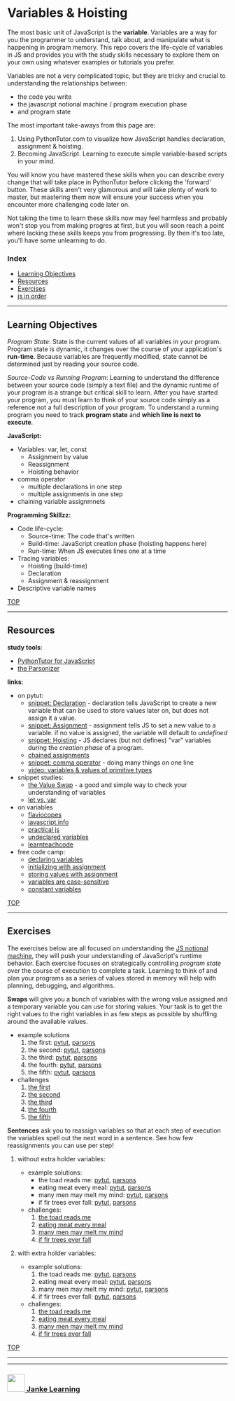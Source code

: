 # Variables & Hoisting

The most basic unit of JavaScript is the __variable__. Variables are a way for you the programmer to understand, talk about, and manipulate what is happening in program memory.   This repo covers the life-cycle of variables in JS and provides you with the study skills necessary to explore them on your own using whatever examples or tutorials you prefer. 

Variables are not a very complicated topic, but they are tricky and crucial to understanding the relationships between:
  * the code you write
  * the javascript notional machine / program execution phase
  * and program state

The most important take-aways from this page are:
1. Using PythonTutor.com to visualize how JavaScript handles declaration, assignment & hoisting.
3. Becoming JavaScript. Learning to execute simple variable-based scripts in your mind.

You will know you have mastered these skills when you can describe every change that will take place in PythonTutor before clicking the 'forward' button.  These skills aren't very glamorous and will take plenty of work to master, but mastering them now will ensure your success when you encounter more challenging code later on. 

Not taking the time to learn these skills now may feel harmless and probably won't stop you from making progres at first, but you will soon reach a point where lacking these skills keeps you from progressing.  By then it's too late, you'll have some unlearning to do. 


### Index
* [Learning Objectives](#learning-objectives)
* [Resources](#resources)
* [Exercises](#exercises)
* [js in order](https://github.com/janke-learning/js-in-order)

---

## Learning Objectives

_Program State_: State is the current values of all variables in your program.  Program state is dynamic, it changes over the course of your application's __run-time__. Because variables are frequently modified, state cannot be determined just by reading your source code.  

_Source-Code vs Running Program_: Learning to understand the difference between your source code (simply a text file) and the dynamic runtime of your program is a strange but critical skill to learn.  After you have started your program, you must learn to think of your source code simply as a reference not a full description of your program.  To understand a running program you need to track __program state__ and __which line is next to execute__.



__JavaScript:__
* Variables: var, let, const
  * Assignment by value
  * Reassignment
  * Hoisting behavior
* comma operator 
  * multiple declarations in one step
  * multiple assignments in one step
* chaining variable assignmnets

__Programming Skillzz:__
* Code life-cycle:
  * Source-time: The code that's written
  * Build-time: JavaScript creation phase (hoisting happens here)
  * Run-time: When JS executes lines one at a time
* Tracing variables:
  * Hoisting (build-time)
  * Declaration
  * Assignment & reassignment
* Descriptive variable names




[TOP](#variables-&-hoisting)


---

## Resources


__study tools__:
* [PythonTutor for JavaScript](http://pythontutor.com/javascript.html#)
* [the Parsonizer](https://janke-learning.github.io/parsonizer/)

__links__:
* on pytut: 
    * [snippet: Declaration](https://goo.gl/dGfhNj) - declaration tells JavaScript to create a new variable that can be used to store values later on, but does not assign it a value. 
    * [snippet: Assignment](https://goo.gl/14s6vU) - assignment tells JS to set a new value to a variable. if no value is assigned, the variable will default to _undefined_
    * [snippet: Hoisting](https://goo.gl/Ruc4gB) - JS declares (but not defines) "var" variables during the _creation phase_ of a program.
    * [chained assignments](http://www.pythontutor.com/javascript.html#code=//%20this%20chained%20assignment%0Alet%20a,%20b,%20c%3B%0Aa%20%3D%20b%20%3D%20c%20%3D%204%3B%0A%0A//%20is%20equivalent%20to%0Alet%20x,%20y,%20z%3B%0Az%20%3D%204%3B%0Ay%20%3D%20z%3B%0Ax%20%3D%20y%3B%0A%0A//%20primitives%20can%20only%20be%20on%20the%20far%20right%0A4%20%3D%20a%20%3D%20b%20%3D%20c%3B%0Aa%20%3D%204%20%3D%20b%20%3D%20c%3B%0A//%20variables%20between%20two%20%22%3D%22%20are%20both%20read%20and%20written&mode=edit&origin=opt-frontend.js&py=js&rawInputLstJSON=%5B%5D)
    * [snippet: comma operator](https://goo.gl/ZtxPzU) - doing many things on one line
    * [video: variables & values of primitive types](https://www.youtube.com/watch?v=pHt_tKYUgbo&index=2&list=PLzV58Zm8FuBJFfQN5il3ujx6FDAY8Ds3u)
* snippet studies:
    * [the Value Swap](https://github.com/janke-learning/value-swap) - a good and simple way to check your understanding of variables
    * [let vs. var](https://github.com/janke-learning/hoisting-variables)
* on variables
    * [flaviocopes](https://flaviocopes.com/javascript-variables/)
    * [javascript.info](http://javascript.info/variables) 
    * [practical js](https://shawnr.gitbooks.io/practical-introduction-to-javascript/content/basic-syntax/45-variables.html)
    * [undeclared variables](https://github.com/janke-learning/undeclared-variables)
    * [learnteachcode](https://github.com/LearnTeachCode/intro-javascript-class/blob/july-aug-2018/week-1/1-8-memory-variables.md)
* free code camp:
    * [declaring variables](https://learn.freecodecamp.org/javascript-algorithms-and-data-structures/basic-javascript/declare-javascript-variables/)
    * [initializing with assignment](https://learn.freecodecamp.org/javascript-algorithms-and-data-structures/basic-javascript/initializing-variables-with-the-assignment-operator/)
    * [storing values with assignment](https://learn.freecodecamp.org/javascript-algorithms-and-data-structures/basic-javascript/storing-values-with-the-assignment-operator/)
    * [variables are case-sensitive](https://learn.freecodecamp.org/javascript-algorithms-and-data-structures/basic-javascript/understanding-case-sensitivity-in-variables/)
    * [constant variables](https://learn.freecodecamp.org/javascript-algorithms-and-data-structures/es6/declare-a-read-only-variable-with-the-const-keyword/)
    


[TOP](#variables-&-hoisting)

---

## Exercises

The exercises below are all focused on understanding the [JS notional machine](https://github.com/janke-learning/js-notional-machine), they will push your understanding of JavaScript's runtime behavior.  Each exercise focuses on strategically controlling _program state_ over the course of execution to complete a task. Learning to think of and plan your programs as a series of values stored in memory will help with planning, debugging, and algorithms.

__Swaps__ will give you a bunch of variables with the wrong value assigned and a temporary variable you can use for storing values.  Your task is to get the right values to the right variables in as few steps as possible by shuffling around the available values.
* example solutions
    1. the first: [pytut](https://goo.gl/mk9xd3), [parsons](https://janke-learning.github.io/parsonizer/?snippet=let%20a%20%3D%20%22b%22%2C%20b%20%3D%20%22a%22%3B%0Alet%20_%20%3D%20'%20'%3B%0A%0A_%20%3D%20b%3B%0Ab%20%3D%20a%3B%0Aa%20%3D%20_%3B)
    1. the second: [pytut](https://goo.gl/BWKuGm), [parsons](https://janke-learning.github.io/parsonizer/?snippet=let%20a%20%3D%20%22c%22%2C%20b%20%3D%20%22a%22%2C%20c%20%3D%20%22b%22%3B%0Alet%20_%20%3D%20'%20'%3B%0A%0A_%20%3D%20c%3B%0Ac%20%3D%20a%3B%0Aa%20%3D%20b%3B%0Ab%20%3D%20_%3B%0A)
    1. the third: [pytut](https://goo.gl/jeBHWU), [parsons](https://janke-learning.github.io/parsonizer/?snippet=let%20a%20%3D%20%22d%22%2C%20b%20%3D%20%22a%22%2C%20c%20%3D%20%22b%22%2C%20d%20%3D%20%22c%22%3B%0Alet%20_%20%3D%20'%20'%3B%0A%0A_%20%3D%20a%3B%0Aa%20%3D%20b%3B%0Ab%20%3D%20c%3B%0Ac%20%3D%20d%3B%0Ad%20%3D%20_%3B%0A)
    1. the fourth: [pytut](https://goo.gl/C8t81i), [parsons](https://janke-learning.github.io/parsonizer/?snippet=let%20a%20%3D%20%22z%22%2C%20b%20%3D%20%22y%22%2C%20c%20%3D%20%22x%22%2C%20d%20%3D%20%22w%22%3B%0Alet%20_%20%3D%20'%20'%3B%0A%0A_%20%3D%20a%3B%0Aa%20%3D%20d%3B%0Ad%20%3D%20_%3B%0A_%20%3D%20b%3B%0Ab%20%3D%20c%3B%0Ac%20%3D%20_%3B%0A)
    1. the fifth: [pytut](https://goo.gl/KokxwL), [parsons](https://janke-learning.github.io/parsonizer/?snippet=let%20a%20%3D%20%22z%22%2C%20b%20%3D%20%22y%22%2C%20c%20%3D%20%22x%22%2C%20d%20%3D%20%22w%22%2C%20e%20%3D%20%22v%22%3B%0Alet%20_%20%3D%20'%20'%3B%0A%0A_%20%3D%20a%3B%0Aa%20%3D%20e%3B%0Ae%20%3D%20_%3B%0A_%20%3D%20b%3B%0Ab%20%3D%20d%3B%0Ad%20%3D%20_%3B%0A)
* challenges
    1. [the first](https://goo.gl/k9jdZy)
    1. [the second](https://goo.gl/KvayUU)
    1. [the third](https://goo.gl/WXXtV7)
    1. [the fourth](https://goo.gl/nTA1DG)
    1. [the fifth](https://goo.gl/gDaKNi)


__Sentences__ ask you to reassign variables so that at each step of execution the variables spell out the next word in a sentence.  See how few reassignments you can use per step!
1. without extra holder variables:
    * example solutions: 
        * the toad reads me: [pytut](https://goo.gl/pmpkJZ), [parsons](https://janke-learning.github.io/parsonizer/?snippet=%2F%2F%20the%20toad%20reads%20me%0Alet%20_1%20%3D%20%22%20%22%2C%20_2%20%3D%20%22%20%22%2C%20_3%20%3D%20%22%20%22%2C%20_4%20%3D%20%22%20%22%2C%20_5%20%3D%20%22%20%22%3B%0A%2F%2F%20the%0A_1%20%3D%20%22t%22%2C%20_2%20%3D%20%22h%22%2C%20_3%20%3D%20%22e%22%3B%0A%2F%2F%20toad%0A_2%20%3D%20%22o%22%2C%20_3%20%3D%20%22a%22%2C%20_4%20%3D%20%22d%22%3B%0A%2F%2F%20reads%0A_1%20%3D%20%22r%22%2C%20_2%20%3D%20%22e%22%2C%20_5%20%3D%20%22s%22%3B%0A%2F%2F%20me%0A_1%20%3D%20%22m%22%2C%20_3%20%3D%20%22%20%22%2C%20_4%20%3D%20%22%20%22%2C%20_5%20%3D%20%22%20%22%3B)
        * eating meat every meal: [pytut](https://goo.gl/bDVjKL), [parsons](https://janke-learning.github.io/parsonizer/?snippet=%2F%2F%20eating%20meat%20every%20meal%0Alet%20_1%20%3D%20'%20'%2C%20_2%20%3D%20'%20'%2C%20_3%20%3D%20'%20'%2C%20_4%20%3D%20'%20'%2C%20_5%20%3D%20'%20'%2C%20_6%3D%20'%20'%3B%0A%2F%2F%20eating%0A_1%20%3D%20%22e%22%2C%20_2%20%3D%20%22a%22%2C%20_3%20%3D%20%22t%22%2C%20_4%20%3D%20%22i%22%2C%20_5%20%3D%20%22n%22%2C%20_6%3D%20%22g%22%3B%0A%2F%2F%20meat%0A_4%20%3D%20_3%2C%20_3%20%3D%20_2%2C%20_2%20%3D%20_1%2C%20_1%20%3D%20%22m%22%2C%20_5%20%3D%20%22%20%22%2C%20_6%20%3D%20%22%20%22%3B%0A%2F%2F%20every%0A_1%20%3D%20_2%2C%20_3%20%3D%20_2%2C%20_2%20%3D%20%22v%22%2C%20_4%20%3D%20%22r%22%2C%20_5%20%3D%20%22y%22%3B%0A%2F%2F%20meal%0A_1%20%3D%20%22m%22%2C%20_2%20%3D%20_3%2C%20_3%20%3D%20%22a%22%2C%20_4%20%3D%20%22l%22%2C%20_5%20%3D%20%22%20%22%3B)
        * many men may melt my mind: [pytut](https://goo.gl/Gh8mCu), [parsons](https://janke-learning.github.io/parsonizer/?snippet=%2F%2F%20many%20men%20may%20melt%20my%20mind%0A%0Alet%20_1%20%3D%20'%20'%2C%20_2%20%3D%20'%20'%2C%20_3%20%3D%20'%20'%2C%20_4%20%3D%20'%20'%3B%0A%0A%2F%2F%20many%0A_1%20%3D%20'm'%2C%20_2%20%3D%20'a'%2C%20_3%20%3D%20'n'%2C%20_4%20%3D%20'y'%3B%0A%2F%2F%20men%0A_2%20%3D%20'e'%2C%20_4%20%3D%20'%20'%3B%0A%2F%2F%20may%0A_2%20%3D%20'a'%2C%20_3%20%3D%20'y'%3B%0A%2F%2F%20melt%0A_2%20%3D%20'e'%2C%20_3%20%3D%20'l'%2C%20_4%20%3D%20't'%3B%0A%2F%2F%20my%0A_2%20%3D%20'y'%2C%20_3%20%3D%20'%20'%2C%20_4%20%3D%20'%20'%3B%0A%2F%2F%20mind%0A_2%20%3D%20'i'%2C%20_3%20%3D%20'n'%2C%20_4%20%3D%20'd'%3B)
        * if fir trees ever fall: [pytut](https://goo.gl/tdJQwW), [parsons](https://janke-learning.github.io/parsonizer/?snippet=%2F%2F%20if%20fir%20trees%20ever%20fall%0A%0Alet%20_1%20%3D%20'%20'%2C%20_2%20%3D%20'%20'%2C%20_3%20%3D%20'%20'%2C%20_4%20%3D%20'%20'%2C%20_5%20%3D%20'%20'%3B%0A%0A%2F%2F%20if%0A_1%20%3D%20'i'%2C%20_2%20%3D%20'f'%3B%0A%2F%2F%20fir%0A_1%20%3D%20_2%2C%20_2%20%3D%20'i'%2C%20_3%20%3D%20'r'%3B%0A%2F%2F%20trees%0A_1%20%3D%20't'%2C%20_2%20%3D%20_3%2C%20_3%20%3D%20'e'%2C%20_4%20%3D%20_3%2C%20_5%20%3D%20's'%3B%0A%2F%2F%20ever%0A_1%20%3D%20_3%2C%20_2%20%3D%20'v'%2C%20_4%20%3D%20'r'%2C%20_5%20%3D%20'r'%3B%0A%2F%2F%20fall%0A_1%20%3D%20'f'%2C%20_2%20%3D%20'a'%2C%20_3%20%3D%20'l'%2C%20_4%20%3D%20_3%2C%20_5%20%3D%20'%20'%3B)
    * challenges: 
        1. [the toad reads me](https://goo.gl/imKwgj) 
        1. [eating meat every meal](https://goo.gl/cwZijk)
        1. [many men may melt my mind](https://goo.gl/16C62t)
        1. [if fir trees ever fall](https://goo.gl/8y5Lh2)

2. with extra holder variables:
    * example solutions: 
        1. the toad reads me: [pytut](https://goo.gl/WrWMid), [parsons](https://janke-learning.github.io/parsonizer/?snippet=%2F%2F%20the%20toad%20reads%20me%0A%0Alet%20_1%20%3D%20%22%20%22%2C%20_2%20%3D%20%22%20%22%2C%20_3%20%3D%20%22%20%22%2C%20_4%20%3D%20%22%20%22%2C%20_5%20%3D%20%22%20%22%3B%0Alet%20x%20%3D%20'%20'%2C%20y%20%3D%20'%20'%3B%0A%0A%2F%2F%20the%0A_1%20%3D%20%22t%22%2C%20_2%20%3D%20%22h%22%2C%20_3%20%3D%20%22e%22%3B%0A%2F%2F%20toad%0Ax%20%3D%20_3%3B%0A_2%20%3D%20%22o%22%2C%20_3%20%3D%20%22a%22%2C%20_4%20%3D%20%22d%22%3B%0A%2F%2F%20reads%0A_1%20%3D%20%22r%22%2C%20_2%20%3D%20x%2C%20_5%20%3D%20%22s%22%3B%0A%2F%2F%20me%0A_1%20%3D%20%22m%22%2C%20_3%20%3D%20%22%20%22%2C%20_4%20%3D%20%22%20%22%2C%20_5%20%3D%20%22%20%22%3B)
        1. eating meat every meal: [pytut](https://goo.gl/ioTN8v), [parsons](https://janke-learning.github.io/parsonizer/?snippet=%2F%2F%20eating%20meat%20every%20meal%0A%0Alet%20_1%20%3D%20'%20'%2C%20_2%20%3D%20'%20'%2C%20_3%20%3D%20'%20'%2C%20_4%20%3D%20'%20'%2C%20_5%20%3D%20'%20'%2C%20_6%3D%20'%20'%3B%0Alet%20x%20%3D%20'%20'%2C%20y%20%3D%20'%20'%3B%0A%0A%2F%2F%20eating%0A_1%20%3D%20%22e%22%2C%20_2%20%3D%20%22a%22%2C%20_3%20%3D%20%22t%22%2C%20_4%20%3D%20%22i%22%2C%20_5%20%3D%20%22n%22%2C%20_6%3D%20%22g%22%3B%0A%2F%2F%20meat%0Ax%20%3D%20_2%3B%0A_4%20%3D%20_3%2C%20_3%20%3D%20_2%2C%20_2%20%3D%20_1%2C%20_1%20%3D%20%22m%22%2C%20_5%20%3D%20%22%20%22%2C%20_6%20%3D%20%22%20%22%3B%0A%2F%2F%20every%0Ay%20%3D%20_1%3B%0A_1%20%3D%20_2%2C%20_3%20%3D%20_2%2C%20_2%20%3D%20%22v%22%2C%20_4%20%3D%20%22r%22%2C%20_5%20%3D%20%22y%22%3B%0A%2F%2F%20meal%0A_1%20%3D%20y%2C%20_2%20%3D%20_3%2C%20_3%20%3D%20x%2C%20_4%20%3D%20%22l%22%2C%20_5%20%3D%20%22%20%22%3B)
        1. many men may melt my mind: [pytut](https://goo.gl/Q8LtiR), [parsons](https://janke-learning.github.io/parsonizer/?snippet=%2F%2F%20many%20men%20may%20melt%20my%20mind%0A%0Alet%20_1%20%3D%20'%20'%2C%20_2%20%3D%20'%20'%2C%20_3%20%3D%20'%20'%2C%20_4%20%3D%20'%20'%3B%0Alet%20x%20%3D%20'%20'%2C%20y%20%3D%20'%20'%3B%0A%0A%2F%2F%20many%0A_1%20%3D%20'm'%2C%20%20_2%20%3D%20'a'%2C%20_3%20%3D%20'n'%2C%20_4%20%3D%20'y'%3B%0A%2F%2F%20men%0Ax%20%3D%20_2%2C%20y%20%3D%20_4%3B%0A_2%20%3D%20'e'%2C%20_4%20%3D%20'%20'%3B%0A%2F%2F%20may%0A_3%20%3D%20y%2C%20y%20%3D%20_2%2C%20_2%20%3D%20x%3B%0A%2F%2F%20melt%0Ax%20%3D%20_3%3B%0A_2%20%3D%20y%2C%20_3%20%3D%20'l'%2C%20_4%20%3D%20't'%3B%0A%2F%2F%20my%0A_2%20%3D%20x%2C%20_3%20%3D%20'%20'%2C%20_4%20%3D%20'%20'%3B%0A%2F%2F%20mind%0A_2%20%3D%20'i'%2C%20_3%20%3D%20'n'%2C%20_4%20%3D%20'd'%3B)
        1. if fir trees ever fall: [pytut](https://goo.gl/SpjB6t), [parsons](https://janke-learning.github.io/parsonizer/?snippet=%2F%2F%20if%20fir%20trees%20ever%20fall%0A%0Alet%20_1%20%3D%20'%20'%2C%20_2%20%3D%20'%20'%2C%20_3%20%3D%20'%20'%2C%20_4%20%3D%20'%20'%2C%20_5%20%3D%20'%20'%3B%0Alet%20x%20%3D%20'%20'%2C%20y%20%3D%20'%20'%3B%20%2F%2F%20to%20save%20extra%20values%20for%20later%0A%0A%2F%2F%20if%0A_1%20%3D%20'i'%2C%20_2%20%3D%20'f'%3B%0A%2F%2F%20fir%0Ax%20%3D%20_2%3B%0A_2%20%3D%20_1%2C%20_1%20%3D%20x%2C%20_3%20%3D%20'r'%3B%0A%2F%2F%20trees%0A_1%20%3D%20't'%2C%20_2%20%3D%20_3%2C%20_3%20%3D%20'e'%2C%20_4%20%3D%20_3%2C%20_5%20%3D%20's'%3B%0A%2F%2F%20ever%0Ay%20%3D%20_2%3B%0A_1%20%3D%20_3%2C%20_2%20%3D%20'v'%2C%20_4%20%3D%20y%2C%20_5%20%3D%20'%20'%3B%0A%2F%2F%20fall%0A_1%20%3D%20x%2C%20_2%20%3D%20'a'%2C%20_3%20%3D%20'l'%2C%20_4%20%3D%20_3%2C%20_5%20%3D%20'%20'%3B)
    * challenges: 
        1. [the toad reads me](https://goo.gl/4eqhLb)
        1. [eating meat every meal](https://goo.gl/F9Njwp)
        1. [many men may melt my mind](http://www.pythontutor.com/javascript.html#code=//%20many%20men%20may%20melt%20my%20mind%0A%0A//%20we%20give%20you%20this%0Alet%20_1%20%3D%20'%20',%20_2%20%3D%20'%20',%20_3%20%3D%20'%20',%20_4%20%3D%20'%20'%3B%0Alet%20x,%20y%3B%0A//%20--%20you%20write%20this%20--%0A%0A//%20many%0A%0A//%20men%0A%0A//%20may%0A%0A//%20melt%0A%0A//%20my%0A%0A//%20mind&mode=edit&origin=opt-frontend.js&py=js&rawInputLstJSON=%5B%5D)
        1. [if fir trees ever fall](https://goo.gl/BCC6pz)



[TOP](#variables-&-hoisting)

___
___
### <a href="http://janke-learning.org" target="_blank"><img src="https://user-images.githubusercontent.com/18554853/50098409-22575780-021c-11e9-99e1-962787adaded.png" width="40" height="40"></img> Janke Learning</a>

